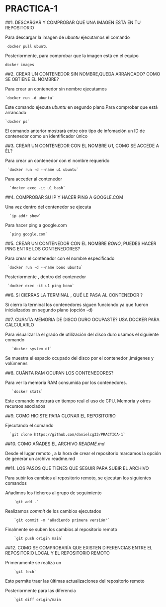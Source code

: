 # PRACTICA-1





##1. DESCARGAR Y COMPROBAR QUE UNA IMAGEN ESTÁ EN TU REPOSITORIO

Para descargar la imagen de _ubuntu_ ejecutamos el comando 

   ` docker pull ubuntu`
   
Posteriormente, para comprobar que la imagen está en el equipo 


   `docker images `


##2. CREAR UN CONTENEDOR SIN NOMBRE,QUEDA ARRANCADO? COMO SE OBTIENE EL NOMBRE?

Para crear un contenedor sin nombre ejecutamos

    `docker run -d ubuntu`

Este comando ejecuta _ubuntu_ en segundo plano.Para comprobar que está arrancado 


    `docker ps`
    
        
    
El comando anterior mostrará entre otro tipo de infomación un ID de contenedor como un identificador único



##3. CREAR UN CONTENEDOR CON EL NOMBRE _U1_, COMO SE ACCEDE A ÉL?


Para crear un contenedor con el nombre requerido 



     `docker run -d --name u1 ubuntu`
     
     
Para acceder al contenedor 



      `docker exec -it u1 bash`
      
      
      
##4. COMPROBAR SU IP Y HACER PING A GOOGLE.COM


Una vez dentro del contenedor se ejecuta



      `ip addr show`
      
      
Para hacer ping a google.com


      `ping google.com`
      
      

##5. CREAR UN CONTENEDOR CON EL NOMBRE _BONO_, PUEDES HACER PING ENTRE LOS CONTENEDORES?


Para crear el contenedor con el nombre especificado 


     `docker run -d --name bono ubuntu`
     

Posteriormente , dentro del contenedor 


     `docker exec -it u1 ping bono`
     
     

##6. SI CIERRAS LA TERMINAL , QUÉ LE PASA AL CONTENEDOR ?


Si cierro la terminal los contenedores siguen funciondo ya que fueron inicializados en segundo plano (opción -d)



##7. CUÁNTA MEMORIA DE DISCO DURO OCUPASTE? USA DOCKER PARA CALCULARLO 


Para visualizar la el grado de utilización del disco duro usamos el siguiente comando


       `docker system df`


Se muestra el espacio ocupado del disco por el contenedor ,imágenes y volúmenes



##8. CUÁNTA RAM OCUPAN LOS CONTENEDORES? 


Para ver la memoria RAM consumida por los contenedores.



       `docker stats`
       
       
Este comando mostrará en tiempo real el uso de CPU, Memoria y otros recursos asociados 



##9. COMO HICISTE PARA CLONAR EL REPOSITORIO 


Ejecutando el comando 


      `git clone https://github.com/danielcg33/PRACTICA-1`
      


##10. COMO AÑADES EL ARCHIVO _README.md_

Desde el lugar remoto , a la hora de crear el repositorio marcamos la opción de generar un archivo readme.md 


##11. LOS PASOS QUE TIENES QUE SEGUIR PARA SUBIR EL ARCHIVO 


Para subir los cambios al repositorio remoto, se ejecutan los siguientes comandos 


Añadimos los ficheros al grupo de seguimiento 


        `git add .`
        
Realizamos _commit_ de los cambios ejecutados 



        `git commit -m "añadiendo primera versión"`


Finalmente se suben los cambios al repositorio remoto 



        `git push origin main`
        
        

##12. COMO SE COMPROBARÍA QUE EXISTEN DIFERENCIAS ENTRE EL REPOSITORIO LOCAL Y EL REPOSITORIO REMOTO 


Primeramente se realiza un 



        `git fech`
        
        
Esto permite traer las últimas actualizaciones del repositorio remoto


Posteriormente para las diferencia 



        `git diff origin/main        

                                      

       
        

                                  
     

        
       
